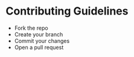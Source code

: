 # Contributing Guidelines
- Fork the repo
- Create your branch
- Commit your changes
- Open a pull request
